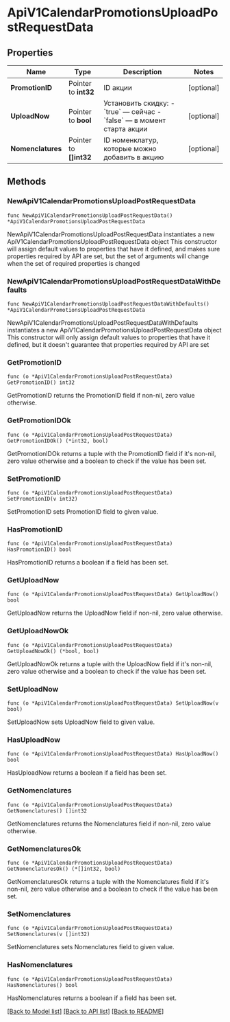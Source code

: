 # ApiV1CalendarPromotionsUploadPostRequestData

## Properties

Name | Type | Description | Notes
------------ | ------------- | ------------- | -------------
**PromotionID** | Pointer to **int32** | ID акции | [optional] 
**UploadNow** | Pointer to **bool** | Установить скидку:   - &#x60;true&#x60; — сейчас   - &#x60;false&#x60; — в момент старта акции  | [optional] 
**Nomenclatures** | Pointer to **[]int32** | ID номенклатур, которые можно добавить в акцию | [optional] 

## Methods

### NewApiV1CalendarPromotionsUploadPostRequestData

`func NewApiV1CalendarPromotionsUploadPostRequestData() *ApiV1CalendarPromotionsUploadPostRequestData`

NewApiV1CalendarPromotionsUploadPostRequestData instantiates a new ApiV1CalendarPromotionsUploadPostRequestData object
This constructor will assign default values to properties that have it defined,
and makes sure properties required by API are set, but the set of arguments
will change when the set of required properties is changed

### NewApiV1CalendarPromotionsUploadPostRequestDataWithDefaults

`func NewApiV1CalendarPromotionsUploadPostRequestDataWithDefaults() *ApiV1CalendarPromotionsUploadPostRequestData`

NewApiV1CalendarPromotionsUploadPostRequestDataWithDefaults instantiates a new ApiV1CalendarPromotionsUploadPostRequestData object
This constructor will only assign default values to properties that have it defined,
but it doesn't guarantee that properties required by API are set

### GetPromotionID

`func (o *ApiV1CalendarPromotionsUploadPostRequestData) GetPromotionID() int32`

GetPromotionID returns the PromotionID field if non-nil, zero value otherwise.

### GetPromotionIDOk

`func (o *ApiV1CalendarPromotionsUploadPostRequestData) GetPromotionIDOk() (*int32, bool)`

GetPromotionIDOk returns a tuple with the PromotionID field if it's non-nil, zero value otherwise
and a boolean to check if the value has been set.

### SetPromotionID

`func (o *ApiV1CalendarPromotionsUploadPostRequestData) SetPromotionID(v int32)`

SetPromotionID sets PromotionID field to given value.

### HasPromotionID

`func (o *ApiV1CalendarPromotionsUploadPostRequestData) HasPromotionID() bool`

HasPromotionID returns a boolean if a field has been set.

### GetUploadNow

`func (o *ApiV1CalendarPromotionsUploadPostRequestData) GetUploadNow() bool`

GetUploadNow returns the UploadNow field if non-nil, zero value otherwise.

### GetUploadNowOk

`func (o *ApiV1CalendarPromotionsUploadPostRequestData) GetUploadNowOk() (*bool, bool)`

GetUploadNowOk returns a tuple with the UploadNow field if it's non-nil, zero value otherwise
and a boolean to check if the value has been set.

### SetUploadNow

`func (o *ApiV1CalendarPromotionsUploadPostRequestData) SetUploadNow(v bool)`

SetUploadNow sets UploadNow field to given value.

### HasUploadNow

`func (o *ApiV1CalendarPromotionsUploadPostRequestData) HasUploadNow() bool`

HasUploadNow returns a boolean if a field has been set.

### GetNomenclatures

`func (o *ApiV1CalendarPromotionsUploadPostRequestData) GetNomenclatures() []int32`

GetNomenclatures returns the Nomenclatures field if non-nil, zero value otherwise.

### GetNomenclaturesOk

`func (o *ApiV1CalendarPromotionsUploadPostRequestData) GetNomenclaturesOk() (*[]int32, bool)`

GetNomenclaturesOk returns a tuple with the Nomenclatures field if it's non-nil, zero value otherwise
and a boolean to check if the value has been set.

### SetNomenclatures

`func (o *ApiV1CalendarPromotionsUploadPostRequestData) SetNomenclatures(v []int32)`

SetNomenclatures sets Nomenclatures field to given value.

### HasNomenclatures

`func (o *ApiV1CalendarPromotionsUploadPostRequestData) HasNomenclatures() bool`

HasNomenclatures returns a boolean if a field has been set.


[[Back to Model list]](../README.md#documentation-for-models) [[Back to API list]](../README.md#documentation-for-api-endpoints) [[Back to README]](../README.md)


